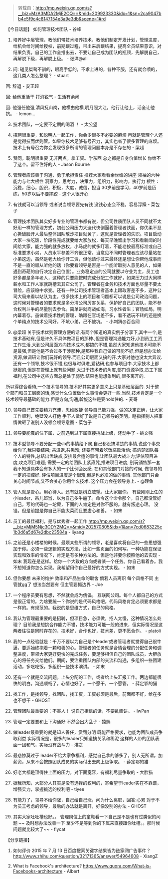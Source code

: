 > 转载自：<http://mp.weixin.qq.com/s?__biz=MzA3MDA2MjE2OQ==&mid=209923330&idx=1&sn=2ca9047bb4c5f9c4c8147154e3a9e3db&scene=1#rd>

【今日话题】
如何管理技术团队 - 谷峰

1. 培养好中层管理，教他们带技术培养技术，教他们制定开发计划，管理进度，给机会给时间给授权，前期跟过程，带出来后跟结果，提高全员结果意识，对结果负责。自己的工作全推出去，不要让自己成为团队的瓶颈，先解脱自己，再解脱下级，再解脱上级。 - 张洋@all

2. 问: 碰见桀骜不驯的，眼高手低的，不求上进的，各种不服，还有就会喷的，这几类人怎么整理？ - stuart

回: 辞退 - 安正超

回: 给他重活干 打消锐气 - 生活有余闲

回: 他强任他强,清风抚山岗，他横由他横,明月照大江，他行让他上，活全让他抗。 - lemon...

3. 技术团队，一定要不定期的喝酒 ！ - 太公望

4. 招聘很重要，和聪明人一起工作，你会少很多不必要的麻烦
再就是管理个人还是觉得技而优则管。如果你技术足够有号召力，其实也省了很多管理的麻烦。
技术上有号召力你会发现很多所谓的管理问题本身是不存在的 - 梁超

5. 赞同，聪明很重要 无非两点。拿工资。学东西 总之都是自身价值增长 你给不了这个。留不住好的人 - Jason Bourne

6. 管理者应该善于沟通，勇于承担责任
推荐大家看看余世维的讲座
领袖的六种能力与七大根性
洞察力，思考力，决策力，组织力，影响力，执行力
根性：沉稳，细心，胆识，积极，大度，诚信，担当
30岁前是学习，40岁前是历练，50岁以后不要摔跤 - 这个人很开心

7. 有钱就可以当领导
或者说当领导要先有钱
没钱心态会不稳，容易浮躁 - 菜包子

8. 管理技术团队其实好多专业的管理书都有说，但公司性质团队人员不同就不太好用一样的管理方式，初创公司压力大迭代快倒逼着管理者铁面，你优柔不忍心撕破脸开人最后整体团队散沙项目就黄了，这就是管理者的失职。项目启动大家一块吃饭，阶段性完成就要给大家放松，每天早晚留出学习和看新闻的时间给大家，能力强的就多放权，小马虎的就多盯着，不能老按最高标准或自己标准要求小弟，人员水平参差不齐很正常。当意见不同时管理者应该尽量站在小弟这边，虽然是老大给你开工资，但他请你过来最终还是想让你帮他成事而不是一直的顺从听他的话（你要看领导是否是一个能听取别人意见的人，如果遇到奇葩的自行决定自己位置）。业务稳定点的公司就要以守业为主，员工也好多都是多年老人，这种的只要能按时完成分配工作就好，如果压力过大同样薪水和工作人家就跳槽去其它公司了。管理者在业务和技术方面也尽量不要太冒险，应该稳中求变。还有一种公司技术管理者基本上跟政客差不多，这种公司大局来看以站队为主，很多技术上的项目和问题都可以说是公司政治问题，这时候对管理者的要求就是多分清公司厉害关系，保护好自己的团队，能不参合权利斗争的尽量别去参合。简单讲就商战如海，习水性者生；官场如局，明内幕着存。虽做着技术性的管理，确跟在官场差不多，看不透玩不转的还是换个单纯点的技术公司好，不坑小弟，己不被坑。 - 小刺猬@百合网

9. @梁超  关于技术优则管理方便的话,有两个知道的真实例子分享下,其中一个,是技术基础有,但是许久不具体做项目的那种.,但是管理沟通能力好,小到员工工资工作生活,大到公司层面方向技术成本,都搞的不错,虽然大家知道他技术可能不是最强,但是他是不会过多干涉那种,是那种我自己做的可能不好,但是想办法给资源,做调研让你们玩好的领导.而且公司层面又搞的开.大家对他也没太大异议.
还有一个领导,技术很不错,也很与时俱进,爱钻研,也参与项目中.大家技术上都挺服的,但是在管理上就有些问题,太过于技术者的角度,部门资源争取,员工下属福利,在公司中这些方面总是处于弱势.结果也能想象到的,很多离开的.

所以得综合看待,一个技术领导的.技术好其实更多意义上只是基础层面的.
对于整个部门和员工层面的话,感觉什么位置做什么事情会更好一些.当然,技术肯定是一个技术领导最基础的能力.但是方向,沟通,斡旋这些是要hold住的. - 麦哥

10. 领导自己首先要精力充沛，思维敏捷
领导自己能力强，做的决定正确，让大家工作顺利，绝壁没人打他
手下人做好了说是自己领导的英明。瞎指挥别人把事情做砸了说别人没领会领导意图 - 菜包子

11. 领导要能震的住下属，之前遇到过下属直接挑战上级，还动手了 - 姚文强

12. 技术型领导不要分配一些sb的事情给下属,自己都没搞清楚的事情,说这个事交给你了,我只要结果; 共进退,共患难; 还要有带着吃饭腐败活动; 搞清楚团队每个人的特性,总结出优缺点,安排最合适的事情,让团队最大战斗力;评估项目进度,攻克项目难题;
需要一定的给团队上紧箍咒,推进项目进度, 别玩销售那一套我不知道具体会有多大的一个比例会反感. 在和其他部门对接的时候, 做领导的一定的把控好.  评估项目进度是个很难,但是也必须的做的事情. 其他部门只会关心时间节点,又不会关心你用什么技术. 这个压力会在领导身上.   - @理鱼

13. 管人就是管心。用心待人。还有就是树立威望。让大家服你。
有些刚刚上任的小leader，吊儿郎当，以为自己多牛逼了。命令这个命令那个，自己都没管好自己，写的代码也一坨屎，下面的人肯定是对你不服的。就有叛逆心理。
没错。但是前提是你自己不能太菜而且要虚心和善。 - 如末

14. 员工的最佳福利，是与优秀者一起工作 http://mp.weixin.qq.com/s?__biz=MjM5Njc3ODY2MQ==&mid=202570805&idx=1&sn=7cd0683225c1b3d6a5d67e2dbc23584a - liyang

15. 之前还是小楼楼的时候。最烦某些所谓的领导，老是喜欢将自己的一些思想强加于你。必须一些逻辑的实现方法，比如一些页面的如何写。一种功能在保证实现和效率的情况下，肯定是有多种方法的。但是他非要你按照他的去实现 - 如末
我现在是这样。给你一个大致的方向或者某一个任务。你自己看着办。我不想知道你怎么实现。我希望用你自己最好的方式实现。 - 如末

16. 但你要想 未来的维护
效率和产品生命的取舍
倘若人员离职 每个风格不同
主管就gg了
想法当然要有 但主管要抓边界 - Joe

17. 一个程序员要有思想，不然就会成为傀儡。
互联网公司。每个人都自己的方式是很正常的。为啥要统一？你说的是代码风格吧。代码风格肯定必须要求都是一样的。有规范的。我说的是思维方式，自己的风格。

18. 我认为管理最重要的是招聘，但项目急，必须做，招人太慢，这种情况怎么处理？
目前我是想挑合作能力不错，技术能力可能一般的进来，但实际情况是这两者往往是同时存在的，技术好，合作也好，技术差，更不愿合作。 - platoli

19. 我的一点经验就是：千万不要以为自己是个leader或者管理者就觉得自己很牛逼，要适始终抱着一颗和善的心。管理者的任务就是合情合理的分配任务和调整进度，带领大家更好更快的完成任务，要足够相信自己的团队成员，大胆放心的将任务交给他们。期间，要注重团队内部的交流和沟通，多组织一些团建活动，多吃吃饭，多组织一些技术演讲。 - 如末

20. 还有一个就是交流问题。上头分配的工作，或者给上头汇报工作。两边都能很快的明白。沟通顺畅了，心情也好了。一个愿干，一个愿管。 - 薛定鄂的猫

21. 找工作，是找领导，找团队，找工资，工资必须是最后，前面都不好，给在多也不想干 - GHOST

22.  管理团队最重要的：不害人！ 说自己相信的话，不要乱画饼。 - lwPan

23. 管理一定要要和上下沟通好 不然会出大乱子 - 猿蜗

24. 做leader最重要的就是知人善任，赏罚分明
既能严格要求，也能为团队成员争取利益
实际情况是，很多的leader只知道搞关系和稀泥
这样的人带的团队表面一团和气，实际没有战斗力 - 湛之

25. 最悲惨莫过于  leader不给大家争福利，感觉自己拿的够多了，别人无所谓。加薪资，从来不会按照团队成员的实际付出去向上级争取。 - 薛定鄂的猫

26. 好老大都是顶得住上面的压力，对下面宽容，有福利尽量争取的 - 大脸猫

27. 据我所知，大部分人其实是没有选择的权利的，寄希望于leader实在不靠谱，增强实力，掌握挑选的权利吧 - tiyee

28. 有能力了，领导不给你涨，自己给自己涨，问为什么离职，回答:心累
对于不为员工考虑的领导，最后的办法就是离开，好像没别的办法 - GHOST

29. 其实大家吐吐槽也好。。
管理岗位上的童鞋看一下自己是不是也有过类似的问题·~~ 及时想办法改善一下
至少不是等到你的下属来直接跟你吐槽。。那时候问题就比较大了~~ - flycat

【分享链接】

1. 如何评价 2015 年 7 月 13 日百度搜索关键字结果皆为链家网广告事件？ http://www.zhihu.com/question/32171365/answer/54964608 - XiangZ

2. What is Facebook's architecture? https://www.quora.com/What-is-Facebooks-architecture - Albert
